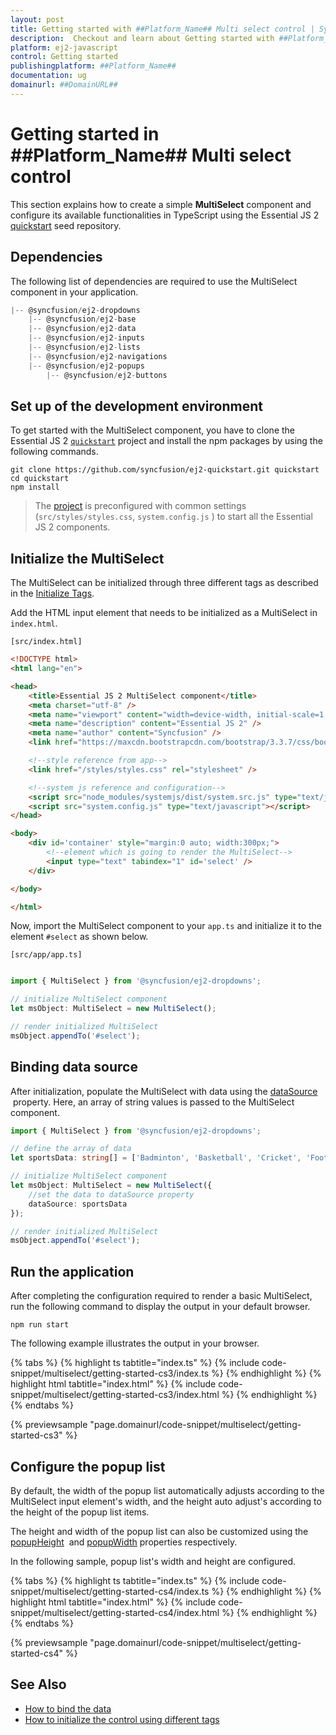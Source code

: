 ```yaml
---
layout: post
title: Getting started with ##Platform_Name## Multi select control | Syncfusion
description:  Checkout and learn about Getting started with ##Platform_Name## Multi select control of Syncfusion Essential JS 2 and more details.
platform: ej2-javascript
control: Getting started 
publishingplatform: ##Platform_Name##
documentation: ug
domainurl: ##DomainURL##
---
```


# Getting started in ##Platform_Name## Multi select control

This section explains how to create a simple **MultiSelect** component and configure its available functionalities in TypeScript using the Essential JS 2 [quickstart](https://github.com/syncfusion/ej2-quickstart.git) seed repository.

## Dependencies

The following list of dependencies are required to use the MultiSelect component in your application.

```javascript
|-- @syncfusion/ej2-dropdowns
    |-- @syncfusion/ej2-base
    |-- @syncfusion/ej2-data
    |-- @syncfusion/ej2-inputs
    |-- @syncfusion/ej2-lists
    |-- @syncfusion/ej2-navigations
    |-- @syncfusion/ej2-popups
        |-- @syncfusion/ej2-buttons
```

## Set up of the development environment

To get started with the MultiSelect component, you have to clone the Essential JS 2 [`quickstart`](https://github.com/syncfusion/ej2-quickstart.git) project and install the npm packages by using the following commands.

```
git clone https://github.com/syncfusion/ej2-quickstart.git quickstart
cd quickstart
npm install
```

>The [project](https://github.com/syncfusion/ej2-quickstart.git) is preconfigured with common settings (`src/styles/styles.css`, `system.config.js` ) to start all the Essential JS 2 components.

## Initialize the MultiSelect

The MultiSelect can be initialized through three different tags as described in the [Initialize Tags](./multi-select/tags/).

Add the HTML input element that needs to be initialized as a MultiSelect in `index.html`.

`[src/index.html]`

```html
<!DOCTYPE html>
<html lang="en">

<head>
    <title>Essential JS 2 MultiSelect component</title>
    <meta charset="utf-8" />
    <meta name="viewport" content="width=device-width, initial-scale=1.0, user-scalable=no" />
    <meta name="description" content="Essential JS 2" />
    <meta name="author" content="Syncfusion" />
    <link href="https://maxcdn.bootstrapcdn.com/bootstrap/3.3.7/css/bootstrap.min.css" rel="stylesheet" />

    <!--style reference from app-->
    <link href="/styles/styles.css" rel="stylesheet" />

    <!--system js reference and configuration-->
    <script src="node_modules/systemjs/dist/system.src.js" type="text/javascript"></script>
    <script src="system.config.js" type="text/javascript"></script>
</head>

<body>
    <div id='container' style="margin:0 auto; width:300px;">
        <!--element which is going to render the MultiSelect-->
        <input type="text" tabindex="1" id='select' />
    </div>

</body>

</html>
```

Now, import the  MultiSelect component to your `app.ts` and initialize it to the element `#select` as shown below.

`[src/app/app.ts]`

```ts

import { MultiSelect } from '@syncfusion/ej2-dropdowns';

// initialize MultiSelect component
let msObject: MultiSelect = new MultiSelect();

// render initialized MultiSelect
msObject.appendTo('#select');

```

## Binding data source

After initialization, populate the MultiSelect with data using the [dataSource](https://ej2.syncfusion.com/documentation/api/multi-select#datasource) &nbsp;property. Here, an array of string values is passed to the MultiSelect component.

```ts
import { MultiSelect } from '@syncfusion/ej2-dropdowns';

// define the array of data
let sportsData: string[] = ['Badminton', 'Basketball', 'Cricket', 'Football', 'Golf', 'Gymnastics', 'Hockey', 'Rugby', 'Snooker', 'Tennis'];

// initialize MultiSelect component
let msObject: MultiSelect = new MultiSelect({
    //set the data to dataSource property
    dataSource: sportsData
});

// render initialized MultiSelect
msObject.appendTo('#select');

```

## Run the application

After completing the configuration required to render a basic MultiSelect, run the following command to display the output in your default browser.

```
npm run start
```

The following example illustrates the output in your browser.

{% tabs %}
{% highlight ts tabtitle="index.ts" %}
{% include code-snippet/multiselect/getting-started-cs3/index.ts %}
{% endhighlight %}
{% highlight html tabtitle="index.html" %}
{% include code-snippet/multiselect/getting-started-cs3/index.html %}
{% endhighlight %}
{% endtabs %}
          
{% previewsample "page.domainurl/code-snippet/multiselect/getting-started-cs3" %}

## Configure the popup list

By default, the width of the popup list automatically adjusts according to the MultiSelect input element's width, and the height auto adjust's according to the height of the popup list items.

The height and width of the popup list can also be customized using the [popupHeight](https://ej2.syncfusion.com/documentation/api/multi-select#popupheight) &nbsp;and [popupWidth](https://ej2.syncfusion.com/documentation/api/multi-select#popupwidth) properties respectively.

In the following sample, popup list's width and height are configured.

{% tabs %}
{% highlight ts tabtitle="index.ts" %}
{% include code-snippet/multiselect/getting-started-cs4/index.ts %}
{% endhighlight %}
{% highlight html tabtitle="index.html" %}
{% include code-snippet/multiselect/getting-started-cs4/index.html %}
{% endhighlight %}
{% endtabs %}
          
{% previewsample "page.domainurl/code-snippet/multiselect/getting-started-cs4" %}

## See Also

* [How to bind the data](./data-binding)
* [How to initialize the control using different tags](./tags)